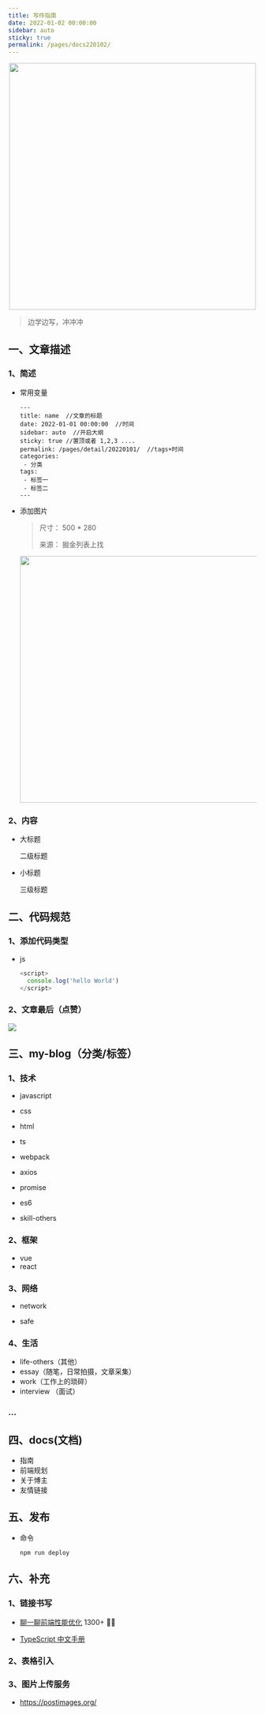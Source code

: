 ```yaml
---
title: 写作指南
date: 2022-01-02 00:00:00
sidebar: auto
sticky: true
permalink: /pages/docs220102/
---
```


<p align="center">
  <img width="500" src="https://p1-jj.byteimg.com/tos-cn-i-t2oaga2asx/leancloud-assets/e41b46848722d283fe42.png~tplv-t2oaga2asx-zoom-crop-mark:1304:1304:1304:734.awebp"/>
</p>



> 边学边写，冲冲冲

<!-- more -->

## 一、文章描述

### 1、简述

- 常用变量

  ```
  ---
  title: name  //文章的标题
  date: 2022-01-01 00:00:00  //时间
  sidebar: auto  //开启大纲
  sticky: true //置顶或者 1,2,3 ....
  permalink: /pages/detail/20220101/  //tags+时间
  categories:
   - 分类
  tags:
   - 标签一
   - 标签二
  ---
  ```
  
- 添加图片

  > 尺寸： 500 * 280
  >
  > 来源： 掘金列表上找

  <p align="center">
     <img width="500" src="https://p1-jj.byteimg.com/tos-cn-i-t2oaga2asx/gold-user-assets/2019/5/12/16aab34b6c7d35f8~tplv-t2oaga2asx-zoom-crop-mark:1304:1304:1304:734.awebp"/>
  </p>

### 2、内容

- 大标题

  二级标题

- 小标题

  三级标题



## 二、代码规范

### 1、添加代码类型

- js

  ```javascript
  <script>
  	console.log('hello World')
  </script>
  ```

### 2、文章最后（点赞）

![](https://p3-juejin.byteimg.com/tos-cn-i-k3u1fbpfcp/f54ccd795016409cb57c1a72aa28a75e~tplv-k3u1fbpfcp-watermark.image)

## 三、my-blog（分类/标签）

### 1、技术

- javascript

- css

- html

- ts
- webpack
- axios
- promise
- es6
- skill-others

### 2、框架

- vue
- react

### 3、网络

- network

- safe

### 4、生活

- life-others（其他）
- essay（随笔，日常拍摄，文章采集）
- work（工作上的琐碎）
- interview （面试）

### ...

## 四、docs(文档)

- 指南
- 前端规划
- 关于博主
- 友情链接

## 五、发布

- 命令

  ```
  npm run deploy
  ```

## 六、补充

### 1、链接书写

- [聊一聊前端性能优化](https://juejin.cn/post/6921911974611664903) 1300+ 👍🏿

- [TypeScript 中文手册](https://typescript.bootcss.com/) 

### 2、表格引入

### 3、图片上传服务

- https://postimages.org/

## 

